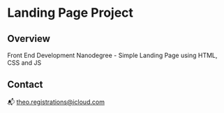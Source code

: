 # Landing Page Project

## Overview

Front End Development Nanodegree - Simple Landing Page using HTML, CSS and JS

## Contact

:mailbox_with_mail: theo.registrations@icloud.com
